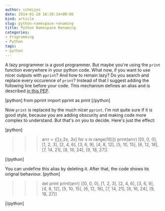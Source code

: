 ```yaml
---
author: schmijos
date: 2014-01-20 16:28:14+00:00
kind: article
slug: python-namespace-renaming
title: Python Namespace Renaming
categories:
- Programming
- Python
tags:
- python
---
```


A lazy programmer is a good programmer. But maybe you're using the `print` function everywhere in your python code. What now, if you want to use nicer outputs with `pprint`? And how to remain lazy? Do you search and replace every occurence of `print`? Instead of that I suggest adding the following line before your code. This mechanism defines an alias and is described [in this PEP](http://www.python.org/dev/peps/pep-0221/).

[python]
from pprint import pprint as print
[/python]

Now `print` is replaced by the much nicer `pprint`. I'm not quite sure if it is good style, because you are adding obscurity and making code more complex to understand. But that's on you to decide. Here's just the effect:

[python]
>>> arrr = ([[x,2*x, 3*x] for x in range(10)])
>>> print(arrr)
[[0, 0, 0],
 [1, 2, 3],
 [2, 4, 6],
 [3, 6, 9],
 [4, 8, 12],
 [5, 10, 15],
 [6, 12, 18],
 [7, 14, 21],
 [8, 16, 24],
 [9, 18, 27]]
>>> 
[/python]

You can undefine this alias by deleting it. After that, the code shows its orignal behaviour. 
[python]
>>> del print
>>> print(arrr)
[[0, 0, 0], [1, 2, 3], [2, 4, 6], [3, 6, 9], [4, 8, 12], [5, 10, 15], [6, 12, 18], [7, 14, 21], [8, 16, 24], [9, 18, 27]]
>>
[/python]
